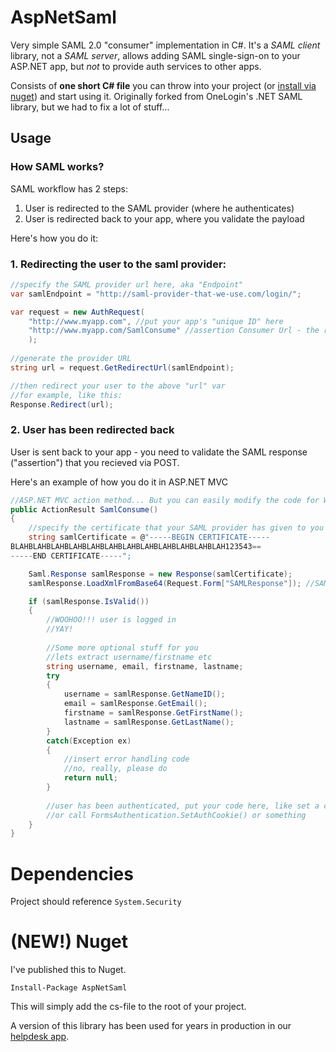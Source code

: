# AspNetSaml

Very simple SAML 2.0 "consumer" implementation in C#. It's a *SAML client* library, not a *SAML server*, allows adding SAML single-sign-on to your ASP.NET app, but *not* to provide auth services to other apps.

Consists of **one short C# file** you can throw into your project (or [install via nuget](#new-nuget)) and start using it. Originally forked from OneLogin's .NET SAML library, but we had to fix a lot of stuff...

## Usage

### How SAML works?

SAML workflow has 2 steps:

1. User is redirected to the SAML provider (where he authenticates)
1. User is redirected back to your app, where you validate the payload

Here's how you do it:

### 1. Redirecting the user to the saml provider:

```c#
//specify the SAML provider url here, aka "Endpoint"
var samlEndpoint = "http://saml-provider-that-we-use.com/login/";

var request = new AuthRequest(
	"http://www.myapp.com", //put your app's "unique ID" here
	"http://www.myapp.com/SamlConsume" //assertion Consumer Url - the redirect URL where the provider will send authenticated users
	);
	
//generate the provider URL
string url = request.GetRedirectUrl(samlEndpoint);

//then redirect your user to the above "url" var
//for example, like this:
Response.Redirect(url);
```

### 2. User has been redirected back

User is sent back to your app - you need to validate the SAML response ("assertion") that you recieved via POST.

Here's an example of how you do it in ASP.NET MVC

```c#
//ASP.NET MVC action method... But you can easily modify the code for Web-forms etc.
public ActionResult SamlConsume()
{
	//specify the certificate that your SAML provider has given to you
	string samlCertificate = @"-----BEGIN CERTIFICATE-----
BLAHBLAHBLAHBLAHBLAHBLAHBLAHBLAHBLAHBLAHBLAHBLAH123543==
-----END CERTIFICATE-----";

	Saml.Response samlResponse = new Response(samlCertificate);
	samlResponse.LoadXmlFromBase64(Request.Form["SAMLResponse"]); //SAML providers usually POST the data into this var

	if (samlResponse.IsValid())
	{
		//WOOHOO!!! user is logged in
		//YAY!
		
		//Some more optional stuff for you
		//lets extract username/firstname etc
		string username, email, firstname, lastname;
		try
		{
			username = samlResponse.GetNameID();
			email = samlResponse.GetEmail();
			firstname = samlResponse.GetFirstName();
			lastname = samlResponse.GetLastName();
		}
		catch(Exception ex)
		{
			//insert error handling code
			//no, really, please do
			return null;
		}
		
		//user has been authenticated, put your code here, like set a cookie or something...
		//or call FormsAuthentication.SetAuthCookie() or something
	}
}
```

# Dependencies

Project should reference `System.Security`

# (NEW!) Nuget

I've published this to Nuget.

`Install-Package AspNetSaml`

This will simply add the cs-file to the root of your project.

A version of this library has been used for years in production in our [helpdesk app](https://www.jitbit.com/hosted-helpdesk/).
